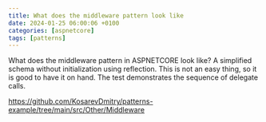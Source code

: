 ```yaml
---
title: What does the middleware pattern look like
date: 2024-01-25 06:00:06 +0100
categories: [aspnetcore]
tags: [patterns]
---
```


What does the middleware pattern in ASPNETCORE look like?
A simplified schema without initialization using reflection.
This is not an easy thing, so it is good to have it on hand.
The test demonstrates the sequence of delegate calls.

<https://github.com/KosarevDmitry/patterns-example/tree/main/src/Other/Middleware>
